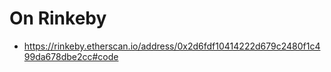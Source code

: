 # On Rinkeby
- https://rinkeby.etherscan.io/address/0x2d6fdf10414222d679c2480f1c499da678dbe2cc#code
